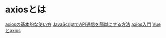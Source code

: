 # axiosとは

[axiosの基本的な使い方](https://qiita.com/s_taro/items/30114cfa370aac6c085f)
[JavaScriptでAPI通信を簡単にする方法](https://smallit.co.jp/blog/a2478/)
[axios入門](https://axios-http.com/ja/docs/intro)
[Vueとaxios](https://reffect.co.jp/vue/vue-axios-learn)
